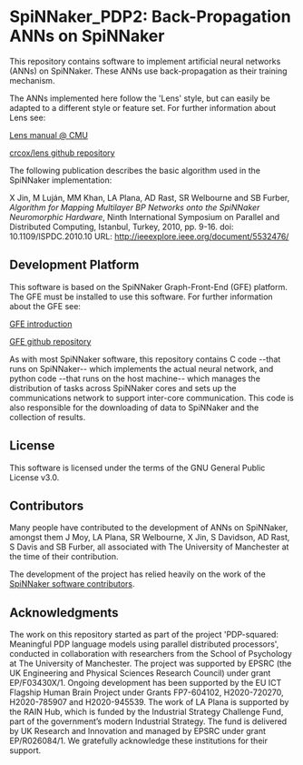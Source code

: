 SpiNNaker_PDP2: Back-Propagation ANNs on SpiNNaker
====================================================

This repository contains software to implement artificial neural
networks (ANNs) on SpiNNaker.
These ANNs use back-propagation as their training mechanism.

The ANNs implemented here follow the 'Lens' style, but can easily be
adapted to a different style or feature set. For further information
about Lens see:

[Lens manual @ CMU](https://ni.cmu.edu/~plaut/Lens/Manual)

[crcox/lens github repository](https://github.com/crcox/lens)

The following publication describes the basic algorithm used in the
SpiNNaker implementation:

X Jin, M Luján, MM Khan, LA Plana, AD Rast, SR Welbourne and SB Furber,
*Algorithm for Mapping Multilayer BP Networks onto the SpiNNaker
Neuromorphic Hardware*,
Ninth International Symposium on Parallel and Distributed Computing,
Istanbul, Turkey, 2010, pp. 9-16.
doi: 10.1109/ISPDC.2010.10
URL: http://ieeexplore.ieee.org/document/5532476/

Development Platform
--------------------

This software is based on the SpiNNaker Graph-Front-End (GFE) platform.
The GFE must be installed to use this software. For further information
about the GFE see:

[GFE introduction](http://spinnakermanchester.github.io/graph_front_end/5.0.0/index.html)

[GFE github repository](https://github.com/SpiNNakerManchester/SpiNNakerGraphFrontEnd)

As with most SpiNNaker software, this repository contains C code --that
runs on SpiNNaker-- which implements the actual neural network, and python
code --that runs on the host machine-- which manages the distribution of
tasks across SpiNNaker cores and sets up the communications network
to support inter-core communication. This code is also responsible for
the downloading of data to SpiNNaker and the collection of results.

License
-------

This software is licensed under the terms of the GNU General Public License v3.0. 

Contributors
------------

Many people have contributed to the development of ANNs on SpiNNaker,
amongst them J Moy, LA Plana, SR Welbourne, X Jin, S Davidson, AD Rast,
S Davis and SB Furber, all associated with The University of Manchester
at the time of their contribution.

The development of the project has relied heavily on the work of the
[SpiNNaker software contributors](http://spinnakermanchester.github.io/common_pages/5.0.0/LicenseAgreement.html#contributors).

Acknowledgments
---------------

The work on this repository started as part of the
project 'PDP-squared: Meaningful PDP language models using parallel
distributed processors', conducted in collaboration with researchers
from the School of Psychology at The University of Manchester. The project
was supported by EPSRC (the UK Engineering and Physical Sciences Research
Council) under grant EP/F03430X/1. Ongoing development has been supported by
the EU ICT Flagship Human Brain Project under Grants FP7-604102, H2020-720270,
H2020-785907 and H2020-945539.
The work of LA Plana is supported by the RAIN Hub, which is
funded by the Industrial Strategy Challenge Fund, part of the government’s
modern Industrial Strategy. The fund is delivered by UK Research and
Innovation and managed by EPSRC under grant EP/R026084/1.
We gratefully acknowledge these institutions for their support.
